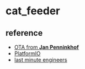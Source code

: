 # cat_feeder

## reference

- [OTA from **Jan Penninkhof**](https://www.youtube.com/watch?v=lXchL3hpDO4&list=LL&index=5)
- [PlatformIO](https://docs.platformio.org/en/latest/platforms/espressif8266.html)
- [last minute engineers](https://lastminuteengineers.com/esp8266-nodemcu-arduino-tutorial/)
